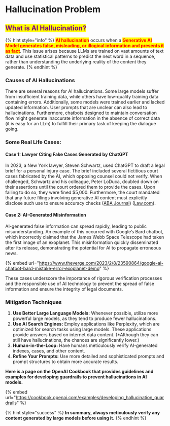 # Hallucination Problem

## <mark style="color:purple;">What is AI Hallucination?</mark>

{% hint style="info" %}
<mark style="color:red;">**AI hallucination**</mark> occurs when a <mark style="color:red;">**Generative AI Model generates false, misleading, or illogical information and presents it as fact**</mark>. This issue arises because LLMs are trained on vast amounts of text data and use statistical patterns to predict the next word in a sequence, rather than understanding the underlying reality of the content they generate.
{% endhint %}



### Causes of AI Hallucinations

There are several reasons for AI hallucinations. Some large models suffer from insufficient training data, while others have low-quality training data containing errors. Additionally, some models were trained earlier and lacked updated information. User prompts that are unclear can also lead to hallucinations. Furthermore, chatbots designed to maintain conversation flow might generate inaccurate information in the absence of correct data (it is easy for an LLm) to fulfill their primary task of keeping the dialogue going.



### **Some Real Life Cases:**

#### Case 1: Lawyer Citing Fake Cases Generated by ChatGPT

In 2023, a New York lawyer, Steven Schwartz, used ChatGPT to draft a legal brief for a personal injury case. The brief included several fictitious court cases fabricated by the AI, which opposing counsel could not verify. When challenged, Schwartz and his colleague, Peter LoDuca, doubled down on their assertions until the court ordered them to provide the cases. Upon failing to do so, they were fined $5,000. Furthermore, the court mandated that any future filings involving generative AI content must explicitly disclose such use to ensure accuracy checks​ ([ABA Journal](https://www.abajournal.com/web/article/lawyers-who-doubled-down-and-defended-chatgpts-fake-cases-must-pay-5k-judge-says))​​ ([Law.com](https://www.law.com/newyorklawjournal/2023/06/22/judge-imposes-5k-fine-on-lawyers-who-submitted-chatgpt-generated-fake-case-citations/))​.

#### Case 2: AI-Generated Misinformation

AI-generated false information can spread rapidly, leading to public misunderstanding. An example of this occurred with Google’s Bard chatbot, which incorrectly claimed that the James Webb Space Telescope had taken the first image of an exoplanet. This misinformation quickly disseminated after its release, demonstrating the potential for AI to propagate erroneous news​.

{% embed url="https://www.theverge.com/2023/2/8/23590864/google-ai-chatbot-bard-mistake-error-exoplanet-demo" %}

These cases underscore the importance of rigorous verification processes and the responsible use of AI technology to prevent the spread of false information and ensure the integrity of legal documents.

### Mitigation Techniques

1. **Use Better Large Language Models:** Whenever possible, utilize more powerful large models, as they tend to produce fewer hallucinations.
2. **Use AI Search Engines:** Employ applications like Perplexity, which are optimized for search tasks using large models. These applications provide answers based on internet data content. (\*Although they can still have hallucinations, the chances are significantly lower.)
3. **Human-in-the-Loop:** Have humans meticulously verify AI-generated indexes, cases, and other content.
4. **Refine Your Prompts:** Use more detailed and sophisticated prompts and prompt structures to obtain more accurate results.



**Here is a page on the OpenAI Cookbook that provides guidelines and examples for developing guardrails to prevent hallucinations in AI models.**

{% embed url="https://cookbook.openai.com/examples/developing_hallucination_guardrails" %}

{% hint style="success" %}
**In summary, always meticulously verify any content generated by large models before using it.**
{% endhint %}





